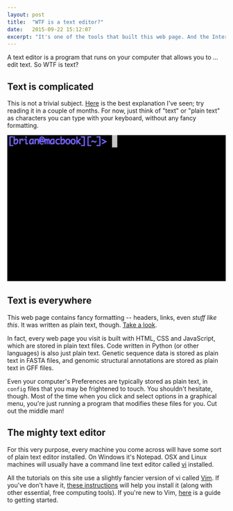 ```yaml
---
layout: post
title:  "WTF is a text editor?"
date:   2015-09-22 15:12:07
excerpt: "It's one of the tools that built this web page. And the Internet."
---
```


A text editor is a program that runs on your computer that allows you to ... edit text. So WTF is text?

## Text is complicated

This is not a trivial subject. [Here](http://www.joelonsoftware.com/articles/Unicode.html) is the best explanation I've seen; try reading it in a couple of months. For now, just think of "text" or "plain text" as characters you can type with your keyboard, without any fancy formatting.

![](/assets/this_is_plain_text.gif)

## Text is everywhere

This web page contains fancy formatting -- headers, links, even *stuff like this*. It was written as plain text, though. [Take a look](https://raw.githubusercontent.com/Codenhance/codenhance.github.io/master/_posts/2015-10-02-wtf-is-a-text-editor.md).

In fact, every web page you visit is built with HTML, CSS and JavaScript, which are stored in plain text files. Code written in Python (or other languages) is also just plain text. Genetic sequence data is stored as plain text in FASTA files, and genomic structural annotations are stored as plain text in GFF files.

Even your computer's Preferences are typically stored as plain text, in `config` files that you may be frightened to touch. You shouldn't hesitate, though. Most of the time when you click and select options in a graphical menu, you're just running a program that modifies these files for you. Cut out the middle man! 

## The mighty text editor

For this very purpose, every machine you come across will have some sort of plain text editor installed. On Windows it's Notepad. OSX and Linux machines will usually have a command line text editor called [vi](https://en.wikipedia.org/wiki/Vi) installed. 

All the tutorials on this site use a slightly fancier version of vi called [Vim](http://www.vim.org/about.php). If you've don't have it, [these instructions](/tutorials/2015-08-24-setting-up-your-development-environment.html) will help you install it (along with other essential, free computing tools). If you're new to Vim, [here](/tutorials/2015-08-26-how-to-vim.html) is a guide to getting started.
